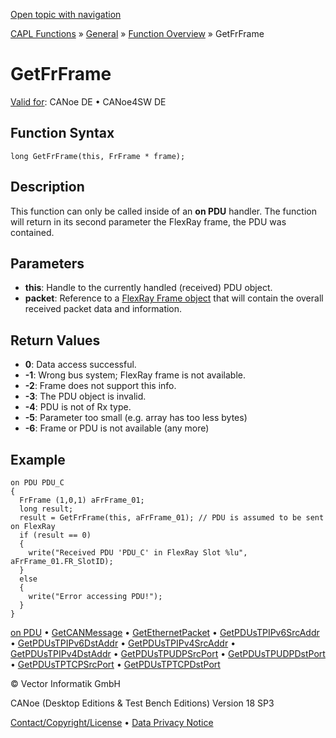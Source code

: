 [Open topic with navigation](../../../../../CANoeDEFamily.htm#Topics/CAPLFunctions/Other/Functions/CAPLfunctionGetFrFrame.md)

[CAPL Functions](../../CAPLfunctions.md) » [General](../CAPLGeneralStartPage.md) » [Function Overview](../CAPLfunctionsGeneralOverview.md) » GetFrFrame

# GetFrFrame

[Valid for](../../../Shared/FeatureAvailability.md):  CANoe DE • CANoe4SW DE

## Function Syntax

```plaintext
long GetFrFrame(this, FrFrame * frame);
```

## Description

This function can only be called inside of an **on PDU** handler. The function will return in its second parameter the FlexRay frame, the PDU was contained.

## Parameters

- **this**: Handle to the currently handled (received) PDU object.
- **packet**: Reference to a [FlexRay Frame object](../../FlexRay/Objects/CAPLfunctionFRFrame.md) that will contain the overall received packet data and information.

## Return Values

- **0**: Data access successful.
- **-1**: Wrong bus system; FlexRay frame is not available.
- **-2**: Frame does not support this info.
- **-3**: The PDU object is invalid.
- **-4**: PDU is not of Rx type.
- **-5**: Parameter too small (e.g. array has too less bytes)
- **-6**: Frame or PDU is not available (any more)

## Example

```plaintext
on PDU PDU_C
{
  FrFrame (1,0,1) aFrFrame_01;
  long result;
  result = GetFrFrame(this, aFrFrame_01); // PDU is assumed to be sent on FlexRay
  if (result == 0)
  {
    write("Received PDU 'PDU_C' in FlexRay Slot %lu", aFrFrame_01.FR_SlotID);
  }
  else
  {
    write("Error accessing PDU!");
  }
}
```

[on PDU](../EventProcedures/CAPLfunctionOnPDU.md) • [GetCANMessage](CAPLfunctionGetCANMessage.md) • [GetEthernetPacket](CAPLfunctionGetEthernetPacket.md) • [GetPDUsTPIPv6SrcAddr](CAPLfunctionGetPDUsTPIPv6SrcAddr.md) • [GetPDUsTPIPv6DstAddr](CAPLfunctionGetPDUsTPIPv6DstAddr.md) • [GetPDUsTPIPv4SrcAddr](CAPLfunctionGetPDUsTPIPv4SrcAddr.md) • [GetPDUsTPIPv4DstAddr](CAPLfunctionGetPDUsTPIPv4DstAddr.md) • [GetPDUsTPUDPSrcPort](CAPLfunctionGetPDUsTPUDPSrcPort.md) • [GetPDUsTPUDPDstPort](CAPLfunctionGetPDUsTPUDPDstPort.md) • [GetPDUsTPTCPSrcPort](CAPLfunctionGetPDUsTPTCPSrcPort.md) • [GetPDUsTPTCPDstPort](CAPLfunctionGetPDUsTPTCPDstPort.md)

© Vector Informatik GmbH

CANoe (Desktop Editions & Test Bench Editions) Version 18 SP3

[Contact/Copyright/License](../../../Shared/ContactCopyrightLicense.md) • [Data Privacy Notice](https://www.vector.com/int/en/company/get-info/privacy-policy/)